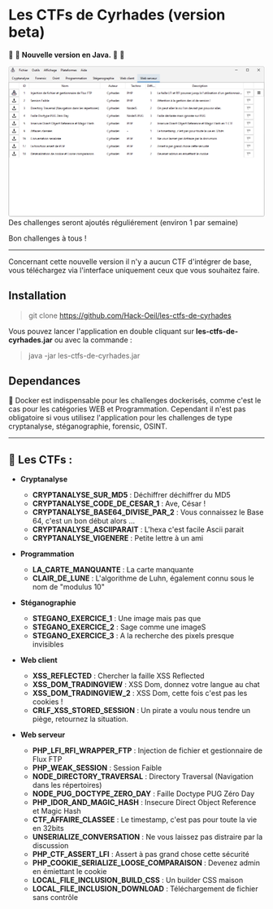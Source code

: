 Les CTFs de Cyrhades (version beta)
====================
🎉 🥳 **Nouvelle version en Java.** 🥳 🎉

<img src="resources/interface.png">
Des challenges seront ajoutés réguliérement (environ 1 par semaine)

Bon challenges à tous !

----------------------

Concernant cette nouvelle version il n'y a aucun CTF d'intégrer de base, vous téléchargez via l'interface uniquement ceux que vous souhaitez faire.

Installation
------------
> git clone https://github.com/Hack-Oeil/les-ctfs-de-cyrhades

Vous pouvez lancer l'application en double cliquant sur **les-ctfs-de-cyrhades.jar** ou avec la commande : 
> java -jar les-ctfs-de-cyrhades.jar



Dependances
-----------
🐋 Docker est indispensable pour les challenges dockerisés, comme c'est le cas pour les catégories WEB et Programmation.
Cependant il n'est pas obligatoire si vous utilisez l'application pour les challenges  de type cryptanalyse, stéganographie, forensic, OSINT. 

----------------------

🏴 Les CTFs  :
----------------
- **Cryptanalyse**
    - **CRYPTANALYSE_SUR_MD5** : Déchiffrer déchiffrer du MD5
    - **CRYPTANALYSE_CODE_DE_CESAR_1** : Ave, César !
    - **CRYPTANALYSE_BASE64_DIVISE_PAR_2** : Vous connaissez le Base 64, c'est un bon début alors ...
    - **CRYPTANALYSE_ASCIIPARAIT** : L'hexa c'est facile Ascii parait
    - **CRYPTANALYSE_VIGENERE** : Petite lettre à un ami
- **Programmation**
    - **LA_CARTE_MANQUANTE** : La carte manquante
    - **CLAIR_DE_LUNE** : L'algorithme de Luhn, également connu sous le nom de "modulus 10"
    
- **Stéganographie**
    - **STEGANO_EXERCICE_1** : Une image mais pas que
    - **STEGANO_EXERCICE_2** : Sage comme une imageS
    - **STEGANO_EXERCICE_3** : A la recherche des pixels presque invisibles

- **Web client**
    - **XSS_REFLECTED** : Chercher la faille XSS Reflected
    - **XSS_DOM_TRADINGVIEW** : XSS Dom, donnez votre langue au chat
    - **XSS_DOM_TRADINGVIEW_2** : XSS Dom, cette fois c'est pas les cookies !
    - **CRLF_XSS_STORED_SESSION** : Un pirate a voulu nous tendre un piège, retournez la situation.

- **Web serveur**
    - **PHP_LFI_RFI_WRAPPER_FTP** : Injection de fichier et gestionnaire de Flux FTP
    - **PHP_WEAK_SESSION** : Session Faible
    - **NODE_DIRECTORY_TRAVERSAL** : Directory Traversal (Navigation dans les répertoires)
    - **NODE_PUG_DOCTYPE_ZERO_DAY** : Faille Doctype PUG Zéro Day
    - **PHP_IDOR_AND_MAGIC_HASH** :  Insecure Direct Object Reference et Magic Hash
    - **CTF_AFFAIRE_CLASSEE** :  Le timestamp, c'est pas pour toute la vie en 32bits
    - **UNSERIALIZE_CONVERSATION** : Ne vous laissez pas distraire par la discussion
    - **PHP_CTF_ASSERT_LFI** : Assert à pas grand chose cette sécurité
    - **PHP_COOKIE_SERIALIZE_LOOSE_COMPARAISON** : Devenez admin en émiettant le cookie
    - **LOCAL_FILE_INCLUSION_BUILD_CSS** : Un builder CSS maison
    - **LOCAL_FILE_INCLUSION_DOWNLOAD** : Téléchargement de fichier sans contrôle
